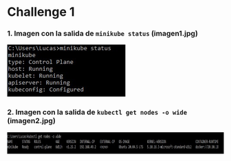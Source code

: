 # Challenge 1 

### 1. Imagen con la salida de `minikube status` (**imagen1.jpg**)
![](../Imagenes/01/imagen1.jpg)

### 2. Imagen con la salida de `kubectl get nodes -o wide` (**imagen2.jpg**)

<p>
  <img height="50" src="../Imagenes/01/imagen2.jpg">
</p>